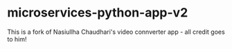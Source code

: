 # microservices-python-app-v2


This is a fork of Nasiullha Chaudhari's video connverter app - all credit goes to him!
